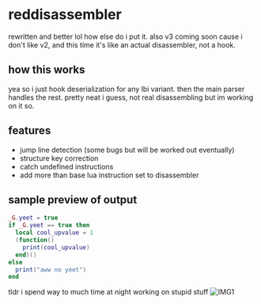 # reddisassembler
rewritten and better lol how else do i put it.
also v3 coming soon cause i don't like v2, and this time it's like an actual disassembler, not a hook.

## how this works
yea so i just hook deserialization for any lbi variant.
then the main parser handles the rest.
pretty neat i guess, not real disassembling but im working on it so.

## features
 - jump line detection (some bugs but will be worked out eventually)
 - structure key correction
 - catch undefined instructions
 - add more than base lua instruction set to disassembler

## sample preview of output
```lua
_G.yeet = true
if _G.yeet == true then 
  local cool_upvalue = 1
  (function()
    print(cool_upvalue)
  end)()
else 
  print("aww no yeet")
end 
```

tldr i spend way to much time at night working on stupid stuff
![IMG1](https://i.vgy.me/JujTrC.png)
